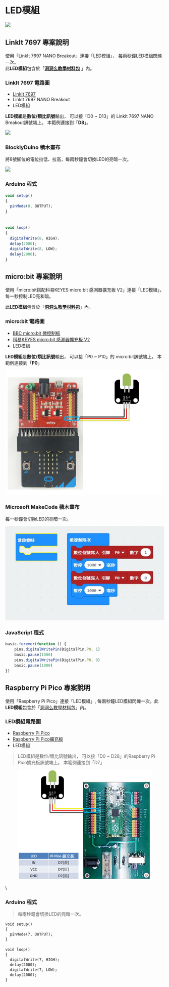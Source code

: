 # LED模組

![](../../.gitbook/assets/linkit7697\_led\_00.png)

## LinkIt 7697 專案說明

使用「LinkIt 7697 NANO Breakout」連接「LED模組」， 每兩秒鐘LED模組閃爍一次。\
此**LED模組**包含於「[**洞洞么教學材料包**](https://www.robotkingdom.com.tw/product/rk-education-kit-001/) 」內。

### LinkIt 7697 電路圖

* [LinkIt 7697](https://www.robotkingdom.com.tw/product/linkit-7697/)
* LinkIt 7697 NANO Breakout
* LED模組

**LED模組**是**數位/類比訊號**輸出， 可以接「D0 \~ D13」的 LinkIt 7697 NANO Breakout訊號端上。 本範例連接到「**D8**」。

![](../../.gitbook/assets/linkit7697\_led\_01.png)

### BlocklyDuino 積木畫布

將8號腳位的電位拉低、拉高，每兩秒鐘會切換LED的亮暗一次。

![](../../.gitbook/assets/linkit7697\_led\_02.png)

### Arduino 程式

```javascript
void setup()
{
  pinMode(8, OUTPUT);
}


void loop()
{
  digitalWrite(8, HIGH);
  delay(2000);
  digitalWrite(8, LOW);
  delay(2000);
}
```

## micro:bit 專案說明

使用「micro:bit搭配科易KEYES micro:bit 感測器擴充板 V2」連接「LED模組」，每一秒控制LED亮和暗。

此**LED模組**包含於「[**洞洞么教學材料包**](https://www.robotkingdom.com.tw/product/rk-education-kit-001/)」內。

### micro:bit 電路圖

* [BBC micro:bit 微控制板
  ](https://www.robotkingdom.com.tw/product/bbc-microbit-1/)
* [科易KEYES micro:bit 感測器擴充板 V2
  ](https://www.robotkingdom.com.tw/product/keyes-microbit-sensor-breakout-v2/)
* LED模組

**LED模組**是**數位/類比訊號**輸出， 可以接「P0 \~ P10」的 micro:bit訊號端上。 本範例連接到「**P0**」

![](<../../.gitbook/assets/0 (3) (1).jpeg>)

### Microsoft MakeCode 積木畫布

每一秒鐘會切換LED的亮暗一次。

![](<../../.gitbook/assets/1 (2).jpeg>)

### &#x20;JavaScript 程式

```javascript
basic.forever(function () {
    pins.digitalWritePin(DigitalPin.P0, 1)
    basic.pause(1000)
    pins.digitalWritePin(DigitalPin.P0, 0)
    basic.pause(1000)
})
```





## Raspberry Pi Pico 專案說明

使用「Raspberry Pi Pico」連接「LED模組」, 每兩秒鐘LED模組閃爍一次。此**LED模組**包含於「[洞洞么教學材料包](https://robotkingdom.com.tw/product/rk-education-kit-001/)」內。



### **LED模組電路圖**

* [Raspberry Pi Pico](https://robotkingdom.com.tw/product/raspberry-pi-pico/)[
  ](https://www.robotkingdom.com.tw/product/bbc-microbit-1/)
* [Raspberry Pi Pico擴充板](https://robotkingdom.com.tw/product/pipico-education-kit-001/)[
  ](https://www.robotkingdom.com.tw/product/keyes-microbit-sensor-breakout-v2/)
* LED模組

> LED模組是數位/類比訊號輸出，  可以接「D0 \~ D28」的Raspberry Pi Pico擴充板訊號端上。  本範例連接到「D7」

&#x20;

<figure><img src="../../.gitbook/assets/image (2) (1) (2).png" alt=""><figcaption></figcaption></figure>

\


### Arduino 程式

> 每兩秒鐘會切換LED的亮暗一次。

```arduino
void setup()
{
  pinMode(7, OUTPUT);
}

void loop()
{
  digitalWrite(7, HIGH);
  delay(2000);
  digitalWrite(7, LOW);
  delay(2000);
}
```



